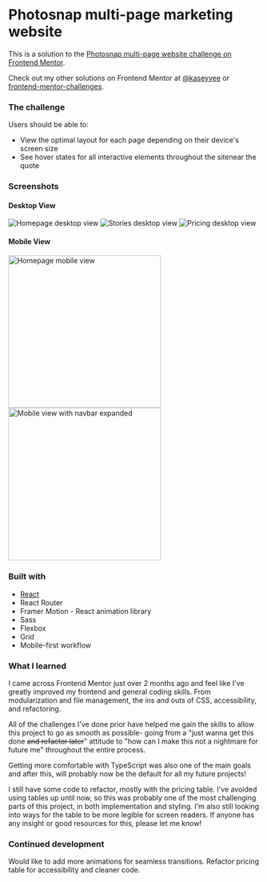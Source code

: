 # Photosnap multi-page marketing website

This is a solution to the [Photosnap multi-page website challenge on Frontend Mentor](https://www.frontendmentor.io/challenges/photosnap-multipage-website-nMDSrNmNW).

Check out my other solutions on Frontend Mentor at [@kaseyvee](https://www.frontendmentor.io/profile/kaseyvee) or [frontend-mentor-challenges](https://github.com/kaseyvee/frontend-mentor-challenges).

### The challenge

Users should be able to:

- View the optimal layout for each page depending on their device's screen size
- See hover states for all interactive elements throughout the sitenear the quote

### Screenshots

#### Desktop View
![Homepage desktop view](https://i.imgur.com/bwT4rL3.png)
![Stories desktop view](https://i.imgur.com/EpTegDF.png)
![Pricing desktop view](https://i.imgur.com/S3PaH3i.png)

#### Mobile View
<p float="left">
  <img src="https://i.imgur.com/Fcl19UC.png" alt="Homepage mobile view" width="305">
  <img src="https://i.imgur.com/AmwxZNp.png" alt="Mobile view with navbar expanded" width="305">
</p>

### Built with

- [React](https://reactjs.org/)
- React Router
- Framer Motion - React animation library
- Sass
- Flexbox
- Grid
- Mobile-first workflow

### What I learned

I came across Frontend Mentor just over 2 months ago and feel like I've greatly improved my frontend and general coding skills. From modularization and file management, the ins and outs of CSS, accessibility, and refactoring.

All of the challenges I've done prior have helped me gain the skills to allow this project to go as smooth as possible- going from a "just wanna get this done ~~and refactor later~~" attitude to "how can I make this not a nightmare for future me" throughout the entire process.

Getting more comfortable with TypeScript was also one of the main goals and after this, will probably now be the default for all my future projects!

I still have some code to refactor, mostly with the pricing table. I've avoided using tables up until now, so this was probably one of the most challenging parts of this project, in both implementation and styling. I'm also still looking into ways for the table to be more legible for screen readers. If anyone has any insight or good resources for this, please let me know!

### Continued development

Would like to add more animations for seamless transitions. Refactor pricing table for accessibility and cleaner code.